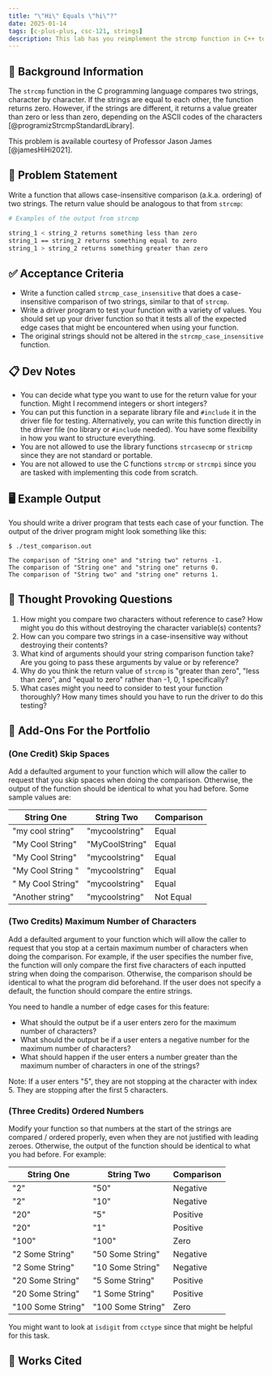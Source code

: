 ```yaml
---
title: "\"Hi\" Equals \"hi\"?"
date: 2025-01-14
tags: [c-plus-plus, csc-121, strings]
description: This lab has you reimplement the strcmp function in C++ to allow for a case-insensitive comparison of values.
---
```


## 🔖 Background Information

The `strcmp` function in the C programming language compares two strings, character by character. If the strings are equal to each other, the function returns zero. However, if the strings are different, it returns a value greater than zero or less than zero, depending on the ASCII codes of the characters [@programizStrcmpStandardLibrary].

This problem is available courtesy of Professor Jason James [@jamesHiHi2021].

## 🎯 Problem Statement

Write a function that allows case-insensitive comparison (a.k.a. ordering) of two strings. The return value should be analogous to that from `strcmp`:

```bash
# Examples of the output from strcmp

string_1 < string_2 returns something less than zero
string_1 == string_2 returns something equal to zero
string_1 > string_2 returns something greater than zero
```

## ✅ Acceptance Criteria

* Write a function called `strcmp_case_insensitive` that does a case-insensitive comparison of two strings, similar to that of `strcmp`.
* Write a driver program to test your function with a variety of values. You should set up your driver function so that it tests all of the expected edge cases that might be encountered when using your function.
* The original strings should not be altered in the `strcmp_case_insensitive` function.

## 📋 Dev Notes

* You can decide what type you want to use for the return value for your function. Might I recommend integers or short integers?
* You can put this function in a separate library file and `#include` it in the driver file for testing. Alternatively, you can write this function directly in the driver file (no library or `#include` needed). You have some flexibility in how you want to structure everything.
* You are not allowed to use the library functions `strcasecmp` or `stricmp` since they are not standard or portable.
* You are not allowed to use the C functions `strcmp` or `strcmpi` since you are tasked with implementing this code from scratch.

## 🖥️ Example Output

You should write a driver program that tests each case of your function. The output of the driver program might look something like this:

```text
$ ./test_comparison.out

The comparison of "String one" and "string two" returns -1.
The comparison of "String one" and "string one" returns 0.
The comparison of "String two" and "string one" returns 1.
```

## 📝 Thought Provoking Questions

1. How might you compare two characters without reference to case? How might you do this without destroying the character variable(s) contents?
2. How can you compare two strings in a case-insensitive way without destroying their contents?
3. What kind of arguments should your string comparison function take? Are you going to pass these arguments by value or by reference?
4. Why do you think the return value of `strcmp` is "greater than zero", "less than zero", and "equal to zero" rather than -1, 0, 1 specifically?
5. What cases might you need to consider to test your function thoroughly? How many times should you have to run the driver to do this testing?

## 💼 Add-Ons For the Portfolio

### (One Credit) Skip Spaces

Add a defaulted argument to your function which will allow the caller to request that you skip spaces when doing the comparison. Otherwise, the output of the function should be identical to what you had before. Some sample values are:

| String One | String Two | Comparison |
|------------|------------|------------|
| "my cool string" | "mycoolstring" | Equal |
| "My Cool String" | "MyCoolString" | Equal |
| "My Cool String" | "mycoolstring" | Equal |
| "My Cool String " | "mycoolstring" | Equal |
| " My Cool String" | "mycoolstring" | Equal |
| "Another string" | "mycoolstring" | Not Equal |

### (Two Credits) Maximum Number of Characters

Add a defaulted argument to your function which will allow the caller to request that you stop at a certain maximum number of characters when doing the comparison. For example, if the user specifies the number five, the function will only compare the first five characters of each inputted string when doing the comparison. Otherwise, the comparison should be identical to what the program did beforehand. If the user does not specify a default, the function should compare the entire strings.

You need to handle a number of edge cases for this feature:

* What should the output be if a user enters zero for the maximum number of characters?
* What should the output be if a user enters a negative number for the maximum number of characters?
* What should happen if the user enters a number greater than the maximum number of characters in one of the strings?

Note: If a user enters "5", they are not stopping at the character with index 5. They are stopping after the first 5 characters.

### (Three Credits) Ordered Numbers

Modify your function so that numbers at the start of the strings are compared / ordered properly, even when they are not justified with leading zeroes. Otherwise, the output of the function should be identical to what you had before. For example:

| String One | String Two | Comparison |
|------------|------------|------------|
| "2" | "50" | Negative |
| "2" | "10" | Negative |
| "20" | "5" | Positive |
| "20" | "1" | Positive |
| "100" | "100" | Zero |
| "2 Some String" | "50 Some String" | Negative |
| "2 Some String" | "10 Some String" | Negative |
| "20 Some String" | "5 Some String" | Positive |
| "20 Some String" | "1 Some String" | Positive |
| "100 Some String" | "100 Some String" | Zero |

You might want to look at `isdigit` from `cctype` since that might be helpful for this task.

## 📘 Works Cited

[//]: <> (This is a placeholder for where the Works Cited will be rendered for this page.)
